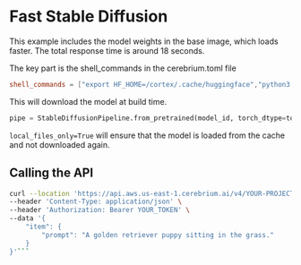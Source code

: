 # Fast Stable Diffusion

This example includes the model weights in the base image, which loads faster. The total response time is around 18 seconds.

The key part is the shell_commands in the cerebrium.toml file

```toml
shell_commands = ["export HF_HOME=/cortex/.cache/huggingface","python3 -c \"import torch; from diffusers import StableDiffusionPipeline; StableDiffusionPipeline.from_pretrained('stabilityai/stable-diffusion-2-1', torch_dtype=torch.float16)\""]
```

This will download the model at build time.

```python
pipe = StableDiffusionPipeline.from_pretrained(model_id, torch_dtype=torch.float16, local_files_only=True)
```

`local_files_only=True` will ensure that the model is loaded from the cache and not downloaded again.

## Calling the API

````bash
curl --location 'https://api.aws.us-east-1.cerebrium.ai/v4/YOUR-PROJECT_ID/22-fast-stable-diffusion/predict' \
--header 'Content-Type: application/json' \
--header 'Authorization: Bearer YOUR_TOKEN' \
--data '{
    "item": {
        "prompt": "A golden retriever puppy sitting in the grass."
    }
}'```
````

